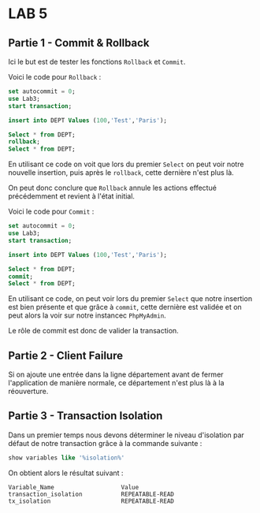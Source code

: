 # LAB 5

## Partie 1 - Commit & Rollback

Ici le but est de tester les fonctions `Rollback` et `Commit`.

Voici le code pour `Rollback` :

``` sql
set autocommit = 0;
use Lab3;
start transaction;

insert into DEPT Values (100,'Test','Paris');

Select * from DEPT;
rollback;
Select * from DEPT;
```

En utilisant ce code on voit que lors du premier `Select` on peut voir notre nouvelle insertion, puis après le `rollback`, cette dernière n'est plus là.

On peut donc conclure que `Rollback` annule les actions effectué précédemment et revient à l'état initial.

Voici le code pour `Commit` :

```sql
set autocommit = 0;
use Lab3;
start transaction;

insert into DEPT Values (100,'Test','Paris');

Select * from DEPT;
commit;
Select * from DEPT;
 ```

En utilisant ce code, on peut voir lors du premier `Select` que notre insertion est bien présente et que grâce à `commit`, cette dernière est validée et on peut alors la voir sur notre instancec `PhpMyAdmin`.

Le rôle de commit est donc de valider la transaction.

## Partie 2 - Client Failure

Si on ajoute une entrée dans la ligne département avant de fermer l'application de manière normale, ce département n'est plus là à la réouverture.

## Partie 3 - Transaction Isolation

Dans un premier temps nous devons déterminer le niveau d'isolation par défaut de notre transaction grâce à la commande suivante :

``` sql
show variables like '%isolation%'
```

On obtient alors le résultat suivant :

``` cli
Variable_Name                   Value 
transaction_isolation           REPEATABLE-READ
tx_isolation                    REPEATABLE-READ
```
